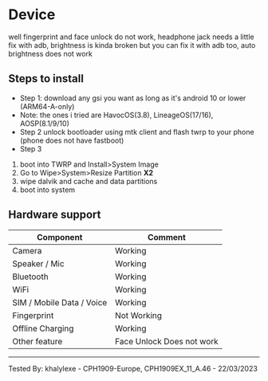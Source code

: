 # Device
well fingerprint and face unlock do not work, headphone jack needs a little fix with adb, brightness is kinda broken but you can fix it with adb too, auto brightness does not work

## Steps to install

* Step 1:
download any gsi you want as long as it's android 10 or lower (ARM64-A-only)
* Note:
the ones i tried are HavocOS(3.8), LineageOS(17/16), AOSP(8.1/9/10)
* Step 2
unlock bootloader using mtk client and flash twrp to your phone (phone does not have fastboot)
* Step 3
1. boot into TWRP and Install>System Image
2. Go to Wipe>System>Resize Partition **X2**
3. wipe dalvik and cache and data partitions
4. boot into system

## Hardware support

| Component                 |      Comment                                              |
|---------------------------|-----------------------------------------------------------|
| Camera                    | Working                                                    |
| Speaker / Mic             | Working                                                    |
| Bluetooth                 | Working                                                    |
| WiFi                      | Working                                                    |
| SIM / Mobile Data / Voice | Working                                                    |
| Fingerprint               | Not Working                                                    |
| Offline Charging          | Working                                                    |
| Other feature             | Face Unlock Does not work                                                    |
---

Tested By: khalylexe - CPH1909-Europe, CPH1909EX_11_A.46 - 22/03/2023